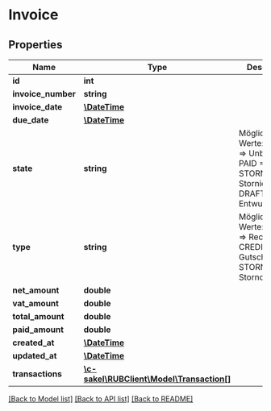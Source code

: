 # Invoice

## Properties
Name | Type | Description | Notes
------------ | ------------- | ------------- | -------------
**id** | **int** |  | [optional] 
**invoice_number** | **string** |  | [optional] 
**invoice_date** | [**\DateTime**](\DateTime.md) |  | [optional] 
**due_date** | [**\DateTime**](\DateTime.md) |  | [optional] 
**state** | **string** | Mögliche Werte: UNPAID &#x3D;&gt; Unbezahlt PAID &#x3D;&gt; Bezahlt STORNO &#x3D;&gt; Storniert DRAFT &#x3D;&gt; Entwurf | [optional] 
**type** | **string** | Mögliche Werte: INVOICE &#x3D;&gt; Rechnung CREDIT &#x3D;&gt; Gutschrift STORNO &#x3D;&gt; Stornorechnung | [optional] 
**net_amount** | **double** |  | [optional] 
**vat_amount** | **double** |  | [optional] 
**total_amount** | **double** |  | [optional] 
**paid_amount** | **double** |  | [optional] 
**created_at** | [**\DateTime**](\DateTime.md) |  | [optional] 
**updated_at** | [**\DateTime**](\DateTime.md) |  | [optional] 
**transactions** | [**\c-sakel\RUBClient\Model\Transaction[]**](Transaction.md) |  | [optional] 

[[Back to Model list]](../../README.md#documentation-for-models) [[Back to API list]](../../README.md#documentation-for-api-endpoints) [[Back to README]](../../README.md)

